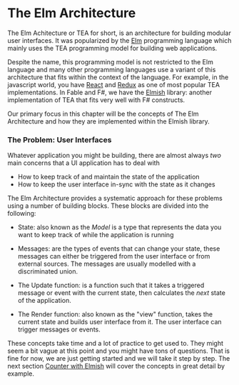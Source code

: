 # The Elm Architecture

The Elm Achitecture or TEA for short, is an architecture for building modular user interfaces. It was popularized by the [Elm](https://elm-lang.org/) programming language which mainly uses the TEA programming model for building web applications. 

Despite the name, this programming model is not restricted to the Elm language and many other programming languages use a variant of this architecture that fits within the context of the language. For example, in the javascript world, you have [React](https://reactjs.org/) and [Redux](https://redux.js.org/) as one of most popular TEA implementations. In Fable and F#, we have the [Elmish](https://elmish.github.io/elmish/) library: another implementation of TEA that fits very well with F# constructs. 

Our primary focus in this chapter will be the concepts of The Elm Architecture and how they are implemented within the Elmish library. 

### The Problem: User Interfaces

Whatever application you might be building, there are almost always *two* main concerns that a UI application has to deal with
 - How to keep track of and maintain the state of the application
 - How to keep the user interface in-sync with the state as it changes

The Elm Architecture provides a systematic approach for these problems using a number of building blocks. These blocks are divided into the following: 

 - State: also known as the *Model* is a type that represents the data you want to keep track of while the application is running
 
 - Messages: are the types of events that can change your state, these messages can either be triggered from the user interface or from external sources. The messages are usually modelled with a discriminated union. 

 - The Update function: is a function such that it takes a triggered message or event with the current state, then calculates the *next* state of the application.

 - The Render function: also known as the "view" function, takes the current state and builds user interface from it. The user interface can trigger messages or events. 

These concepts take time and a lot of practice to get used to. They might seem a bit vague at this point and you might have tons of questions. That is fine for now, we are just getting started and we will take it step by step. The next section [Counter with Elmish](counter) will cover the concepts in great detail by example.